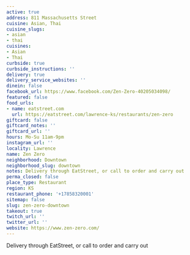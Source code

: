 ```yaml
---
active: true
address: 811 Massachusetts Street
cuisine: Asian, Thai
cuisine_slugs:
- asian
- thai
cuisines:
- Asian
- Thai
curbside: true
curbside_instructions: ''
delivery: true
delivery_service_websites: ''
dinein: false
facebook_url: https://www.facebook.com/Zen-Zero-40205034098/
featured: false
food_urls:
- name: eatstreet.com
  url: https://eatstreet.com/lawrence-ks/restaurants/zen-zero
giftcard: false
giftcard_notes: ''
giftcard_url: ''
hours: Mo-Su 11am-9pm
instagram_url: ''
locality: Lawrence
name: Zen Zero
neighborhood: Downtown
neighborhood_slug: downtown
notes: Delivery through EatStreet, or call to order and carry out
perma_closed: false
place_type: Restaurant
region: KS
restaurant_phone: '+17858320001'
sitemap: false
slug: zen-zero-downtown
takeout: true
twitch_url: ''
twitter_url: ''
website: https://www.zen-zero.com/
---
```


Delivery through EatStreet, or call to order and carry out
